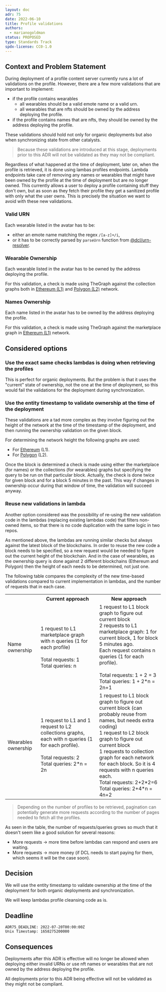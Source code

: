 ```yaml
---
layout: doc
adr: 75
date: 2022-06-10
title: Profile validations
authors:
  - marianogoldman
status: PROPOSED
type: Standards Track
spdx-license: CC0-1.0
---
```


## Context and Problem Statement

During deployment of a profile content server currently runs a lot of validations on the profile. However, there
are a few more validations that are important to implement:

- if the profile contains wearables
  - all wearables should be a valid emote name or a valid urn.
  - all wearables that are nfts should be owned by the address deploying the profile.
- if the profile contains names that are nfts, they should be owned by the address deploying the profile.

These validations should hold not only for organic deployments but also when synchronizing state from other catalysts.

> Because these validations are introduced at this stage, deployments prior to this ADR will not be validated as they may
> not be compliant.

Regardless of what happened at the time of deployment, later on, when the profile is retrieved, it is done using lambas
profiles endpoints. Lambda endpoints take care of removing any names or wearables that might have
been owned by the profile at the time of deployment but are no longer owned. This currently allows a user to deploy a profile
containing stuff they don't own, but as soon as they fetch their profile they get a sanitized profile with only what the user owns.
This is precisely the situation we want to avoid with these new validations.

### Valid URN

Each wearable listed in the avatar has to be:

- either an emote name matching the regex `/[a-z]+/i`,
- or it has to be correctly parsed by `parseUrn` function from [@dcl/urn-resolver](https://github.com/decentraland/urn-resolver).

### Wearable Ownership

Each wearable listed in the avatar has to be owned by the address deploying the profile.

For this validation, a check is made using TheGraph against the collection graphs both in
[Ethereum (L1)](https://thegraph.com/hosted-service/subgraph/decentraland/collections-ethereum-mainnet)
and [Polygon (L2)](https://thegraph.com/hosted-service/subgraph/decentraland/collections-matic-mainnet)
network.

### Names Ownership

Each name listed in the avatar has to be owned by the address deploying the profile.

For this validation, a check is made using TheGraph against the marketplace graph in
[Ethereum (L1)](https://thegraph.com/hosted-service/subgraph/decentraland/marketplace)
network.

## Considered options

### Use the exact same checks lambdas is doing when retrieving the profiles

This is perfect for organic deployments. But the problem is that it uses the
"current" state of ownership, not the one at the time of deployment, so this
would fail the validations for the deployment during synchronization.

### Use the entity timestamp to validate ownership at the time of the deployment

These validations are a tad more complex as they involve figuring out the height
of the network at the time of the timestamp of the deployment, and then running
the ownership validation on the given block.

For determining the network height the following graphs are used:

- For [Ethereum](https://thegraph.com/hosted-service/subgraph/decentraland/blocks-ethereum-mainnet) (L1).
- For [Polygon](https://thegraph.com/hosted-service/subgraph/decentraland/blocks-matic-mainnet) (L2).

Once the block is determined a check is made using either the marketplace (for names) or the collections
(for wearables) graphs but specifying the query to be run on that particular block. Actually, the check
is done twice for given block and for a block 5 minutes in the past. This way if changes in ownership occur
during that window of time, the validation will succeed anyway.

### Reuse new validations in lambda

Another option considered was the possibility of re-using the new validation code in the lambdas
(replacing existing lambdas code) that filters non-owned items, so that there is no code duplication
with the same logic in two repos.

As mentioned above, the lambdas are running similar checks but always against the latest block
of the blockchains. In order to reuse the new code a block needs to be specified, so a new
request would be needed to figure out the current height of the blockchain. And in the case of
wearables, as the ownership query is done against 2 different blockchains (Ethereum and Polygon)
then the height of each needs to be determined, not just one.

The following table compares the complexity of the new time-based validations compared to
current implementation in lambdas, and the number of requests that in each case.

<table>
  <tr>
    <th></th>
    <th>Current approach</th>
    <th>New approach</th>
  </tr>
  <tr>
    <td>Name ownership</td>
    <td>
      1 request to L1 marketplace graph with n queries (1 for each profile) <br/><br/>
      Total requests: 1 <br/>
      Total queries: n <br/>
    </td>
    <td>
      1 request to L1 block graph to figure out current block<br/>
      2 requests to L1 marketplace graph: 1 for current block, 1 for block 5 minutes ago.<br/>
      Each request contains n queries (1 for each profile).<br/><br/>
      Total requests: 1 + 2 = 3 <br/>
      Total queries: 1 + 2*n = 2n+1 <br/>
    </td>
  </tr>
  <tr>
    <td>Wearables ownership</td>
    <td>
      1 request to L1 and 1 request to L2 collections graphs, each with n queries (1 for each profile).<br/><br/>
      Total requests: 2<br/>
      Total queries: 2*n = 2n<br/>
    </td>
    <td>
      1 request to L1 block graph to figure out current block (can probably reuse from names, but needs extra coding)<br/>
      1 request to L2 block graph to figure out current block<br/>
      1 requests to collection graph for each network for each block. So it is 4 requests with n queries each.<br/> 
      Total requests: 2+2*2=6<br/>
      Total queries: 2+4*n = 4n+2<br/>
    </td>
  </tr>
</table>

> Depending on the number of profiles to be retrieved, pagination can potentially generate more requests according
> to the number of pages needed to fetch all the profiles.

As seen in the table, the number of requests/queries grows so much that it doesn't seem like a good
solution for several reasons:

- More requests -> more time before lambdas can respond and users are waiting.
- More requests -> more money (if DCL needs to start paying for them, which seems it will be the case soon).

## Decision

We will use the entity timestamp to validate ownership at the time of the deployment for
both organic deployments and synchronization.

We will keep lambdas profile cleansing code as is.

## Deadline

    ADR75_DEADLINE: 2022-07-20T00:00:00Z
    Unix Timestamp: 1658275200000

## Consequences

Deployments after this ADR is effective will no longer be allowed when deploying either
invalid URNs or use nft names or wearables that are not owned by the address deploying the
profile.

All deployments prior to this ADR being effective will not be validated as they might
not be compliant.

